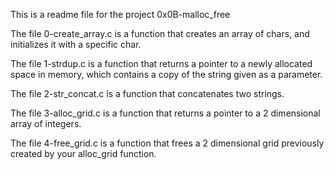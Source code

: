 This is a readme file for the project 0x0B-malloc_free

The file 0-create_array.c is a function that creates an array of chars, and initializes it with a specific char.

The file 1-strdup.c is a function that returns a pointer to a newly allocated space in memory, which contains a copy of the string given as a parameter.

The file 2-str_concat.c is a function that concatenates two strings.

The file 3-alloc_grid.c is a function that returns a pointer to a 2 dimensional array of integers.

The file 4-free_grid.c is a function that frees a 2 dimensional grid previously created by your alloc_grid function.


